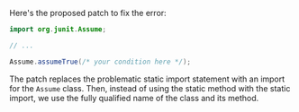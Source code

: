 Here's the proposed patch to fix the error:
```java
import org.junit.Assume;

// ...

Assume.assumeTrue(/* your condition here */);
```
The patch replaces the problematic static import statement with an import for the `Assume` class. Then, instead of using the static method with the static import, we use the fully qualified name of the class and its method.